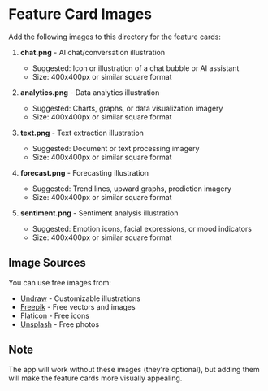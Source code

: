 # Feature Card Images

Add the following images to this directory for the feature cards:

1. **chat.png** - AI chat/conversation illustration
   - Suggested: Icon or illustration of a chat bubble or AI assistant
   - Size: 400x400px or similar square format

2. **analytics.png** - Data analytics illustration
   - Suggested: Charts, graphs, or data visualization imagery
   - Size: 400x400px or similar square format

3. **text.png** - Text extraction illustration
   - Suggested: Document or text processing imagery
   - Size: 400x400px or similar square format

4. **forecast.png** - Forecasting illustration
   - Suggested: Trend lines, upward graphs, prediction imagery
   - Size: 400x400px or similar square format

5. **sentiment.png** - Sentiment analysis illustration
   - Suggested: Emotion icons, facial expressions, or mood indicators
   - Size: 400x400px or similar square format

## Image Sources

You can use free images from:
- [Undraw](https://undraw.co/) - Customizable illustrations
- [Freepik](https://www.freepik.com/) - Free vectors and images
- [Flaticon](https://www.flaticon.com/) - Free icons
- [Unsplash](https://unsplash.com/) - Free photos

## Note

The app will work without these images (they're optional), but adding them will make the feature cards more visually appealing.
